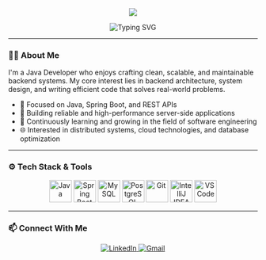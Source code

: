 <div align="center">
  <img src="https://capsule-render.vercel.app/api?type=waving&color=gradient&height=200&section=header&text=Rahul%20Kumar%20Manna&fontSize=40&fontAlignY=35&desc=Java%20Developer%20%7C%20Backend%20Engineer%20%7C%20Tech%20Enthusiast&descAlignY=60&descAlign=60" />
</div>

<p align="center">
  <img src="https://readme-typing-svg.herokuapp.com?font=Fira+Code&weight=500&size=24&pause=1000&center=true&vCenter=true&width=500&lines=Passionate+Java+Developer;Backend+Engineering+Enthusiast;Lifelong+Learner+%7C+Tech+Explorer" alt="Typing SVG" />
</p>

---

### 👨‍💻 About Me

I'm a Java Developer who enjoys crafting clean, scalable, and maintainable backend systems. My core interest lies in backend architecture, system design, and writing efficient code that solves real-world problems.

- 💼 Focused on Java, Spring Boot, and REST APIs  
- 🔧 Building reliable and high-performance server-side applications  
- 🧠 Continuously learning and growing in the field of software engineering  
- 🌐 Interested in distributed systems, cloud technologies, and database optimization  

---

### ⚙️ Tech Stack & Tools

<div align="center">
  <img src="https://cdn.jsdelivr.net/gh/devicons/devicon/icons/java/java-original.svg" height="45" alt="Java" />
  <img src="https://cdn.jsdelivr.net/gh/devicons/devicon/icons/spring/spring-original.svg" height="45" alt="Spring Boot" />
  <img src="https://cdn.jsdelivr.net/gh/devicons/devicon/icons/mysql/mysql-original.svg" height="45" alt="MySQL" />
  <img src="https://cdn.jsdelivr.net/gh/devicons/devicon/icons/postgresql/postgresql-original.svg" height="45" alt="PostgreSQL" />
  <img src="https://cdn.jsdelivr.net/gh/devicons/devicon/icons/git/git-original.svg" height="45" alt="Git" />
  <img src="https://cdn.jsdelivr.net/gh/devicons/devicon/icons/intellij/intellij-original.svg" height="45" alt="IntelliJ IDEA" />
  <img src="https://cdn.jsdelivr.net/gh/devicons/devicon/icons/vscode/vscode-original.svg" height="45" alt="VS Code" />
</div>

---

### 📫 Connect With Me

<div align="center">
  <a href="https://www.linkedin.com/in/rahul-kumar-manna/" target="_blank">
    <img src="https://img.shields.io/badge/LinkedIn-blue?logo=linkedin&style=for-the-badge" alt="LinkedIn" />
  </a>
  <a href="mailto:rkmanna.me@gmail.com">
    <img src="https://img.shields.io/badge/Gmail-red?logo=gmail&style=for-the-badge" alt="Gmail" />
  </a>
</div>
